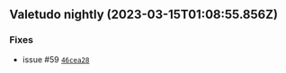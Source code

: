 ## Valetudo nightly (2023-03-15T01:08:55.856Z)

### Fixes

- issue #59 [`46cea28`](https://github.com/congatudo/Congatudo/commit/46cea28f22356ebfc6a4ddf6cbfb177e95e64efd)
